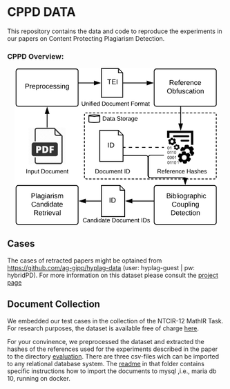 # CPPD DATA
This repository contains the data and code to reproduce the experiments in our papers on Content Protecting Plagiarism Detection. 

### CPPD Overview:
<p align="center">
  <img src="CPPD_Overview.png" alt="drawing" width="470" align="center"/></br>
</p>

## Cases
The cases of retracted papers might be optained from https://github.com/ag-gipp/hyplag-data (user: hyplag-guest | pw: hybridPD). For more information on this dataset please consult the [project page](https://purl.org/hybridPD)

## Document Collection
We embedded our test cases in the collection of the NTCIR-12 MathIR Task. For research purposes, the dataset is available free of charge [here](http://research.nii.ac.jp/ntcir/permission/ntcir-12/perm-en-MathIR.html).

For your convinence, we preprocessed the dataset and extracted the hashes of the references used for the experiments described in the paper to the directory [evaluation](/evaluation). There are three csv-files wich can be imported to any relational database system. The [readme](/evaluation/README.md) in that folder contains specific instructions how to import the documents to mysql ,i.e., maria db 10, running on docker.

